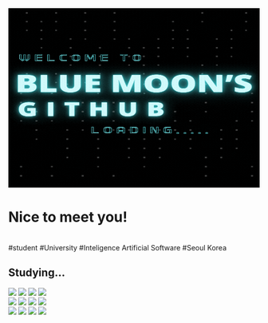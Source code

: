 <div align="center">
  <img src="https://github.com/bluemoon-17/bluemoon-17/blob/main/image/Welcome%20to.gif" width='1080' height='360'/>
</div>

<h1>Nice to meet you!</h1><br>
#student #University #Inteligence Artificial Software #Seoul Korea<br>

<h2>Studying...</h2>
<span><img src="https://img.shields.io/badge/C-8000FF?style=flat-square&logo=C&logoColor=white"/></span>
<span><img src="https://img.shields.io/badge/Python-FFBF00?style=flat-square&logo=Python&logoColor=white"/></span>
<span><img src="https://img.shields.io/badge/HTML5-0101DF?style=flat-square&logo=HTML5&logoColor=white"/></span>
<span><img src="https://img.shields.io/badge/css3-380B61?style=flat-square&logo=css3&logoColor=white"/></span>
<br>
<span><img src="https://img.shields.io/badge/JAVA-FF0000?style=flat-square&logo=JAVA&logoColor=white"/></span>
<span><img src="https://img.shields.io/badge/DataB-8000FF?style=flat-square&logo=DataB&logoColor=white"/></span>
<span><img src="https://img.shields.io/badge/DataA-FF8000?style=flat-square&logo=DataB&logoColor=white"/></span>
<span><img src="https://img.shields.io/badge/JSP-FF8000?style=flat-square&logo=JSP&logoColor=white"/></span>
<br>
<span><img src="https://img.shields.io/badge/3D-FF0000?style=flat-square&logo=3d&logoColor=white"/></span>
<span><img src="https://img.shields.io/badge/PhotoGraph-8000FF?style=flat-square&logo=PhotoGraph&logoColor=white"/></span>
<span><img src="https://img.shields.io/badge/UIUX-FF8000?style=flat-square&logo=UIUX&logoColor=white"/></span>
<span><img src="https://img.shields.io/badge/PhotoShop-FF8000?style=flat-square&logo=PhotoShop&logoColor=white"/></span>
<br>
